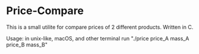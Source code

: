 # Price-Compare

This is a small utilite for compare prices of 2 different products.
Written in C.

Usage:
in unix-like, macOS, and other terminal run
"./price price_A mass_A price_B mass_B"
